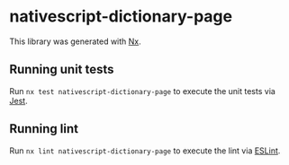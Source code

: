 # nativescript-dictionary-page

This library was generated with [Nx](https://nx.dev).

## Running unit tests

Run `nx test nativescript-dictionary-page` to execute the unit tests via [Jest](https://jestjs.io).

## Running lint

Run `nx lint nativescript-dictionary-page` to execute the lint via [ESLint](https://eslint.org/).

